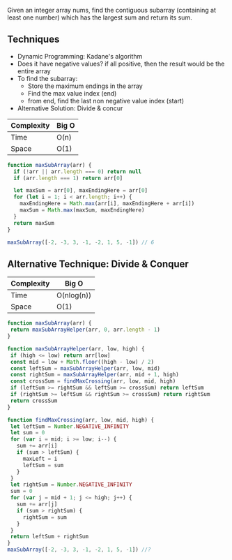 Given an integer array nums, find the contiguous subarray (containing at least one number) which has the largest sum and return its sum.

## Techniques

- Dynamic Programming: Kadane's algorithm
- Does it have negative values? if all positive, then the result would
  be the entire array 
- To find the subarray: 
  - Store the maximum endings in the array
  - Find the max value index (end)
  - from end, find the last non negative value index (start)
- Alternative Solution: Divide & concur

| Complexity | Big O |
| ---------- | ----- |
| Time       | O(n)  |
| Space      | O(1)  |

```javascript 
function maxSubArray(arr) {
  if (!arr || arr.length === 0) return null
  if (arr.length === 1) return arr[0]

  let maxSum = arr[0], maxEndingHere = arr[0]
  for (let i = 1; i < arr.length; i++) {
    maxEndingHere = Math.max(arr[i], maxEndingHere + arr[i])
    maxSum = Math.max(maxSum, maxEndingHere)
  }
  return maxSum
}

maxSubArray([-2, -3, 3, -1, -2, 1, 5, -1]) // 6
```

## Alternative Technique: Divide & Conquer

 | Complexity | Big O      |
 | ---------- | ---------- |
 | Time       | O(nlog(n)) |
 | Space      | O(1)       |

 ```javascript
function maxSubArray(arr) {
  return maxSubArrayHelper(arr, 0, arr.length - 1)
}

function maxSubArrayHelper(arr, low, high) {
  if (high <= low) return arr[low]
  const mid = low + Math.floor((high - low) / 2)
  const leftSum = maxSubArrayHelper(arr, low, mid)
  const rightSum = maxSubArrayHelper(arr, mid + 1, high)
  const crossSum = findMaxCrossing(arr, low, mid, high)
  if (leftSum >= rightSum && leftSum >= crossSum) return leftSum
  if (rightSum >= leftSum && rightSum >= crossSum) return rightSum
  return crossSum
}

function findMaxCrossing(arr, low, mid, high) {
  let leftSum = Number.NEGATIVE_INFINITY
  let sum = 0
  for (var i = mid; i >= low; i--) {
    sum += arr[i]
    if (sum > leftSum) {
      maxLeft = i
      leftSum = sum
    }
  }
  let rightSum = Number.NEGATIVE_INFINITY
  sum = 0
  for (var j = mid + 1; j <= high; j++) {
    sum += arr[j]
    if (sum > rightSum) {
      rightSum = sum
    }
  }
  return leftSum + rightSum
}
maxSubArray([-2, -3, 3, -1, -2, 1, 5, -1]) //?
 ```
